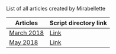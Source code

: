List of all articles created by Mirabellette

| Articles | Script directory link |
| ------ | ----------- |
| [March 2018](https://blog.mirabellette.eu/index.php?article19/check-if-it-is-possible-to-establish-a-ssh-connection) | [Link](https://github.com/mirabellette/blog.mirabellette.eu/tree/master/20180401_script_check_ssh_connection) |
| [May 2018](https://blog.mirabellette.eu/index.php?article21/host-your-own-firefox-booksmarks-with-syncserver) | [Link](https://github.com/mirabellette/blog.mirabellette.eu/tree/master/20180501_host_your_own_Firefox_booksmarks_with_syncserver) |
